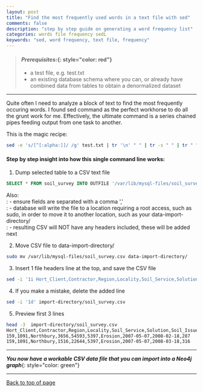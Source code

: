 ```yaml
---
layout: post
title: "Find the most frequently used words in a text file with sed"
comments: false
description: "step by step guide on generating a word frequency list"
categories: words file frequency sedL
keywords: "sed, word frequency, text file, frequency"
---
```


> #### *Prerequisites:*{: style="color: red"}
> - a test file, e.g. test.txt
> - an existing database schema where you can, or already have combined data from tables to obtain a denormalized dataset

---

Quite often I need to analyze a block of text to find the most frequently occuring words. I found sed command as the perfect workhorse to do all the grunt work for me. Effectively, the ultimate command is a series chained pipes feeding output from one task to another.

This is the magic recipe:
```bash
sed -e 's/[^[:alpha:]]/ /g' test.txt | tr '\n' " " | tr -s " " | tr " " '\n' | sed '/^.$/d' | tr 'A-Z' 'a-z' | sort | uniq -c | sort -nr | nl | head -n 5

```

#### Step by step insight into how this single command line works:

1. Dump selected table to a CSV text file
```sql
SELECT * FROM soil_survey INTO OUTFILE '/var/lib/mysql-files/soil_survey.csv' FIELDS TERMINATED BY ',' LINES TERMINATED BY '\n';
```
Also:  
  : - ensure fields are separated with a comma ','  
  : - database will write the file to a location requiring a root access, such as sudo, in order to move it to another location, such as your data-import-directory/  
  : - resulting CSV will NOT have any headers included, these will be added next

2. Move CSV file to data-import-directory/
```bash
sudo mv /var/lib/mysql-files/soil_survey.csv data-import-directory/
```

3. Insert 1 file headers line at the top, and save the CSV file
```bash
sed -i '1i Hort_Client,Contractor,Region,Locality,Soil_Service,Solution,Soil_Issue,Date_Reported,Date_Actioned,DaysToAction' data-import-directory/soil_survey.csv
```

4. If you make a mistake, delete the added line 
```bash
sed -i '1d' import-directory/soil_survey.csv
```

5. Preview first 3 lines
```bash
head -3  import-directory/soil_survey.csv
Hort_Client,Contractor,Region,Locality,Soil_Service,Solution,Soil_Issue,Date_Reported,Date_Actioned,DaysToAction
159,1091,Northbury,3656,54593,5397,Erosion,2007-05-07,2008-02-18,287
159,1091,Northbury,1516,22644,5397,Erosion,2007-05-07,2008-03-18,316
```

---
***You now have a workable CSV data file that you can import into a Neo4j graph***{: style="color: green"}

---
[Back to top of page](#)
